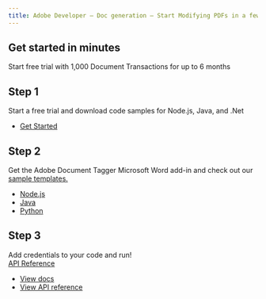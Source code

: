 ```yaml
---
title: Adobe Developer — Doc generation — Start Modifying PDFs in a few Minutes
---
```


<TitleBlock slots="heading, text" theme="light" className="titleBlock-align-left"/>

## Get started in minutes
Start free trial with 1,000 Document Transactions for up to 6 months

<TextBlock slots="heading,text,buttons" theme="light"  width="33%" className="align-left"/>

## Step 1
Start a free trial and download code samples for Node.js, Java, and .Net
- [Get Started](https://dc.stage.acrobat.com/dc-integration-creation-app-cdn/index.html?api=document-generation-api)

<TextBlock slots="heading,text,buttons" theme="light"  width="33%" className="align-left link"/>

## Step 2
Get the Adobe Document Tagger Microsoft Word add-in and check out our [sample templates.](/src/pages/doc-generation#sample-blade)
- [Node.js](https://www.adobe.com/go/pdfEmbedAPI_demo)
- [Java](https://www.adobe.com/go/pdfEmbedAPI_demo)
- [Python](https://www.adobe.com/go/pdfEmbedAPI_demo)


<TextBlock slots="heading,text,buttons" theme="light"  width="33%" className="align-left link"/>

## Step 3
Add credentials to your code and run! <br/>[API Reference](https://www.adobe.com/go/dcsdk_APIdocs#post-documentGeneration)
- [View docs](https://www.adobe.com/go/pdfEmbedAPI_demo)
- [View API reference](https://www.adobe.com/go/pdfEmbedAPI_demo)
